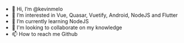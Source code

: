- 👋 Hi, I’m @kevinmelo
- 👀 I’m interested in Vue, Quasar, Vuetify, Android, NodeJS and Flutter
- 🌱 I’m currently learning NodeJS
- 💞️ I'm looking to collaborate on my knowledge
- 📫 How to reach me Github

<!---
kevinmelo/kevinmelo is a ✨ special ✨ repository because its `README.md` (this file) appears on your GitHub profile.
You can click the Preview link to take a look at your changes.
--->
